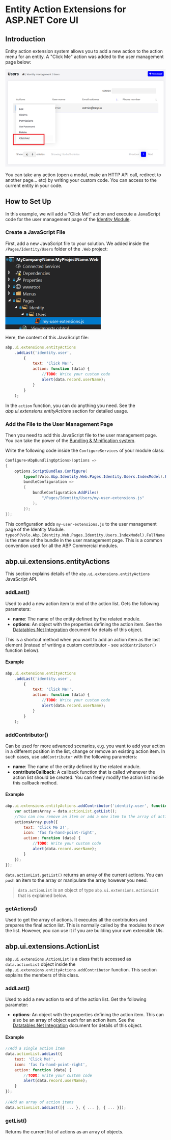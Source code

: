 # Entity Action Extensions for ASP.NET Core UI

## Introduction

Entity action extension system allows you to add a new action to the action menu for an entity. A "Click Me" action was added to the user management page below:

![user-action-extension-click-me](../../images/user-action-extension-click-me.png)

You can take any action (open a modal, make an HTTP API call, redirect to another page... etc) by writing your custom code. You can access to the current entity in your code.

## How to Set Up

In this example, we will add a "Click Me!" action and execute a JavaScript code for the user management page of the [Identity Module](../../modules/identity.md).

### Create a JavaScript File

First, add a new JavaScript file to your solution. We added inside the `/Pages/Identity/Users` folder of the `.Web` project:

![user-action-extension-on-solution](../../images/user-action-extension-on-solution.png)

Here, the content of this JavaScript file:

````js
abp.ui.extensions.entityActions
    .addLast('identity.user',
        {
            text: 'Click Me!',
            action: function (data) {
                //TODO: Write your custom code
                alert(data.record.userName);
            }
        }
    );
````

In the `action` function, you can do anything you need. See the *abp.ui.extensions.entityActions* section for detailed usage.

### Add the File to the User Management Page

Then you need to add this JavaScript file to the user management page. You can take the power of the [Bundling & Minification system](https://docs.abp.io/en/abp/latest/UI/AspNetCore/Bundling-Minification).

Write the following code inside the `ConfigureServices` of your module class:

````csharp
Configure<AbpBundlingOptions>(options =>
{
    options.ScriptBundles.Configure(
        typeof(Volo.Abp.Identity.Web.Pages.Identity.Users.IndexModel).FullName,
        bundleConfiguration =>
        {
            bundleConfiguration.AddFiles(
                "/Pages/Identity/Users/my-user-extensions.js"
            );
        });
});
````

This configuration adds `my-user-extensions.js` to the user management page of the Identity Module. `typeof(Volo.Abp.Identity.Web.Pages.Identity.Users.IndexModel).FullName` is the name of the bundle in the user management page. This is a common convention used for all the ABP Commercial modules.

## abp.ui.extensions.entityActions

This section explains details of the `abp.ui.extensions.entityActions` JavaScript API.

### addLast()

Used to add a new action item to end of the action list. Gets the following parameters:

* **name**: The name of the entity defined by the related module.
* **options**: An object with the properties defining the action item. See the [Datatables.Net Integration](https://docs.abp.io/en/abp/latest/UI/AspNetCore/Libraries/DatatablesNet) document for details of this object.

This is a shortcut method when you want to add an action item as the last element (instead of writing a custom contributor - see `addContributor()` function below).

#### Example

````js
abp.ui.extensions.entityActions
    .addLast('identity.user',
        {
            text: 'Click Me!',
            action: function (data) {
                //TODO: Write your custom code
                alert(data.record.userName);
            }
        }
    );
````

### addContributor()

Can be used for more advanced scenarios, e.g. you want to add your action in a different position in the list, change or remove an existing action item. In such cases, use `addContributor` with the following parameters:

* **name**: The name of the entity defined by the related module.
* **contributeCallback**: A callback function that is called whenever the action list should be created. You can freely modify the action list inside this callback method.

#### Example

````js
abp.ui.extensions.entityActions.addContributor('identity.user', function (data) {
    var actionsArray = data.actionList.getList();
    //You can now remove an item or add a new item to the array of actions
    actionsArray.push({
        text: 'Click Me 2!',
        icon: 'fas fa-hand-point-right',
        action: function (data) {
            //TODO: Write your custom code
            alert(data.record.userName);
        }
    });
});
````

`data.actionList.getList()` returns an array of the current actions. You can `push` an item to the array or manipulate the array however you need.

>`data.actionList` is an object of type `abp.ui.extensions.ActionList` that is explained below.

### getActions()

Used to get the array of actions. It executes all the contributors and prepares the final action list. This is normally called by the modules to show the list. However, you can use it if you are building your own extensible UIs.

## abp.ui.extensions.ActionList

`abp.ui.extensions.ActionList` is a class that is accessed as `data.actionList` object inside the `abp.ui.extensions.entityActions.addContributor` function. This section explains the members of this class.

### addLast()

Used to add a new action to end of the action list. Get the following parameter:

* **options**: An object with the properties defining the action item. This can also be an array of object each for an action item. See the [Datatables.Net Integration](https://docs.abp.io/en/abp/latest/UI/AspNetCore/Libraries/DatatablesNet) document for details of this object.

#### Example

````js
//Add a single action item
data.actionList.addLast({
    text: 'Click Me!',
    icon: 'fas fa-hand-point-right',
    action: function (data) {
        //TODO: Write your custom code
        alert(data.record.userName);
    }
});

//Add an array of action items
data.actionList.addLast([{ ... }, { ... }, { ... }]);
````

### getList()

Returns the current list of actions as an array of objects.
